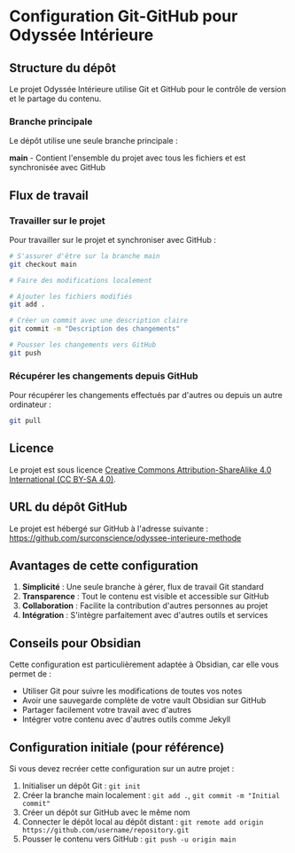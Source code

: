 # Configuration Git-GitHub pour Odyssée Intérieure

## Structure du dépôt

Le projet Odyssée Intérieure utilise Git et GitHub pour le contrôle de version et le partage du contenu.

### Branche principale

Le dépôt utilise une seule branche principale :

**main** - Contient l'ensemble du projet avec tous les fichiers et est synchronisée avec GitHub

## Flux de travail

### Travailler sur le projet

Pour travailler sur le projet et synchroniser avec GitHub :

```bash
# S'assurer d'être sur la branche main
git checkout main

# Faire des modifications localement

# Ajouter les fichiers modifiés
git add .

# Créer un commit avec une description claire
git commit -m "Description des changements"

# Pousser les changements vers GitHub
git push
```

### Récupérer les changements depuis GitHub

Pour récupérer les changements effectués par d'autres ou depuis un autre ordinateur :

```bash
git pull
```

## Licence

Le projet est sous licence [Creative Commons Attribution-ShareAlike 4.0 International (CC BY-SA 4.0)](https://creativecommons.org/licenses/by-sa/4.0/deed.fr).

## URL du dépôt GitHub

Le projet est hébergé sur GitHub à l'adresse suivante :
https://github.com/surconscience/odyssee-interieure-methode

## Avantages de cette configuration

1. **Simplicité** : Une seule branche à gérer, flux de travail Git standard
2. **Transparence** : Tout le contenu est visible et accessible sur GitHub
3. **Collaboration** : Facilite la contribution d'autres personnes au projet
4. **Intégration** : S'intègre parfaitement avec d'autres outils et services

## Conseils pour Obsidian

Cette configuration est particulièrement adaptée à Obsidian, car elle vous permet de :
- Utiliser Git pour suivre les modifications de toutes vos notes
- Avoir une sauvegarde complète de votre vault Obsidian sur GitHub
- Partager facilement votre travail avec d'autres
- Intégrer votre contenu avec d'autres outils comme Jekyll

## Configuration initiale (pour référence)

Si vous devez recréer cette configuration sur un autre projet :

1. Initialiser un dépôt Git : `git init`
2. Créer la branche main localement : `git add .`, `git commit -m "Initial commit"`
3. Créer un dépôt sur GitHub avec le même nom
4. Connecter le dépôt local au dépôt distant : `git remote add origin https://github.com/username/repository.git`
5. Pousser le contenu vers GitHub : `git push -u origin main`
